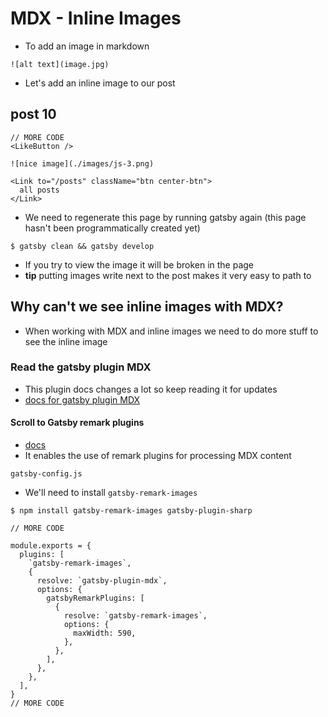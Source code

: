 # MDX - Inline Images
* To add an image in markdown

```
![alt text](image.jpg)
```

* Let's add an inline image to our post

## post 10
```
// MORE CODE
<LikeButton />

![nice image](./images/js-3.png)

<Link to="/posts" className="btn center-btn">
  all posts
</Link>
```

* We need to regenerate this page by running gatsby again (this page hasn't been programmatically created yet)

`$ gatsby clean && gatsby develop`

* If you try to view the image it will be broken in the page
* **tip** putting images write next to the post makes it very easy to path to

## Why can't we see inline images with MDX?
* When working with MDX and inline images we need to do more stuff to see the inline image

### Read the gatsby plugin MDX
* This plugin docs changes a lot so keep reading it for updates
* [docs for gatsby plugin MDX](https://www.gatsbyjs.com/plugins/gatsby-plugin-mdx/?=mdx)

#### Scroll to Gatsby remark plugins
* [docs](https://www.gatsbyjs.com/plugins/gatsby-plugin-mdx/?=mdx#gatsby-remark-plugins)
* It enables the use of remark plugins for processing MDX content

`gatsby-config.js`

* We'll need to install `gatsby-remark-images`

`$ npm install gatsby-remark-images gatsby-plugin-sharp`

```
// MORE CODE

module.exports = {
  plugins: [
    `gatsby-remark-images`,
    {
      resolve: `gatsby-plugin-mdx`,
      options: {
        gatsbyRemarkPlugins: [
          {
            resolve: `gatsby-remark-images`,
            options: {
              maxWidth: 590,
            },
          },
        ],
      },
    },
  ],
}
// MORE CODE
```
